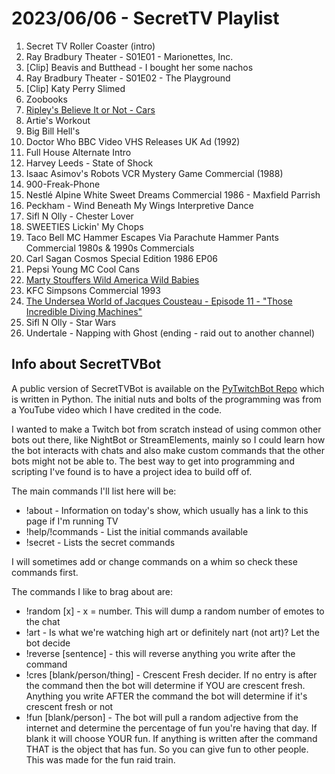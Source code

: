 # 2023/06/06 - SecretTV Playlist

1. Secret TV Roller Coaster (intro)
2. Ray Bradbury Theater - S01E01 - Marionettes, Inc.
3. [Clip] Beavis and Butthead - I bought her some nachos
4. Ray Bradbury Theater - S01E02 - The Playground
5. [Clip] Katy Perry Slimed
6. Zoobooks
7. [Ripley's Believe It or Not - Cars](https://en.wikipedia.org/wiki/Ripley%27s_Believe_It_or_Not!_(1982_TV_series))
8. Artie's Workout
9. Big Bill Hell's
10. Doctor Who BBC Video VHS Releases UK Ad (1992)
11. Full House Alternate Intro
12. Harvey Leeds - State of Shock
13. Isaac Asimov's Robots VCR Mystery Game Commercial (1988)
14. 900-Freak-Phone
15. Nestlé Alpine White Sweet Dreams Commercial 1986 - Maxfield Parrish
16. Peckham - Wind Beneath My Wings Interpretive Dance
17. Sifl N Olly - Chester Lover
18. SWEETIES Lickin' My Chops
19. Taco Bell MC Hammer Escapes Via Parachute Hammer Pants Commercial 1980s & 1990s Commercials
20. Carl Sagan Cosmos Special Edition 1986 EP06
21. Pepsi Young MC Cool Cans
22. [Marty Stouffers Wild America Wild Babies](https://en.wikipedia.org/wiki/Wild_America_(TV_series))
23. KFC Simpsons Commercial 1993
24. [The Undersea World of Jacques Cousteau - Episode 11 - "Those Incredible Diving Machines"](https://en.wikipedia.org/wiki/The_Undersea_World_of_Jacques_Cousteau)
25. Sifl N Olly - Star Wars
26. Undertale - Napping with Ghost (ending - raid out to another channel)




## Info about SecretTVBot

A public version of SecretTVBot is available on the [PyTwitchBot Repo](https://github.com/awbored/PyTwitchBot) which is written in Python.  The initial nuts and bolts of the programming was from a YouTube video which I have credited in the code.

I wanted to make a Twitch bot from scratch instead of using common other bots out there, like NightBot or StreamElements, mainly so I could learn how the bot interacts with chats and also make custom commands that the other bots might not be able to.  The best way to get into programming and scripting I've found is to have a project idea to build off of.

The main commands I'll list here will be:

 - !about - Information on today's show, which usually has a link to this page if I'm running TV
 - !help/!commands - List the initial commands available
 - !secret - Lists the secret commands

I will sometimes add or change commands on a whim so check these commands first.

The commands I like to brag about are:

 - !random [x] - x = number.  This will dump a random number of emotes to the chat
 - !art - Is what we're watching high art or definitely nart (not art)?  Let the bot decide
 - !reverse [sentence] - this will reverse anything you write after the command
 - !cres [blank/person/thing] - Crescent Fresh decider.  If no entry is after the command then the bot will determine if YOU are crescent fresh.  Anything you write AFTER the command the bot will determine if it's crescent fresh or not
 - !fun [blank/person] - The bot will pull a random adjective from the internet and determine the percentage of fun you're having that day.  If blank it will choose YOUR fun.  If anything is written after the command THAT is the object that has fun.  So you can give fun to other people.  This was made for the fun raid train.
